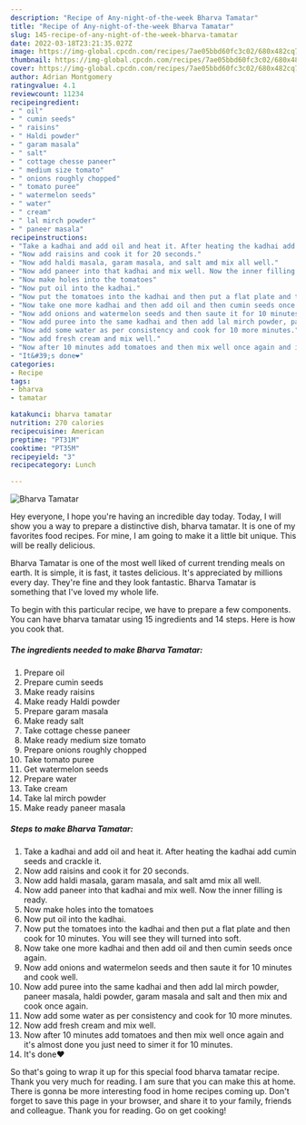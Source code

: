 ```yaml
---
description: "Recipe of Any-night-of-the-week Bharva Tamatar"
title: "Recipe of Any-night-of-the-week Bharva Tamatar"
slug: 145-recipe-of-any-night-of-the-week-bharva-tamatar
date: 2022-03-18T23:21:35.027Z
image: https://img-global.cpcdn.com/recipes/7ae05bbd60fc3c02/680x482cq70/bharva-tamatar-recipe-main-photo.jpg
thumbnail: https://img-global.cpcdn.com/recipes/7ae05bbd60fc3c02/680x482cq70/bharva-tamatar-recipe-main-photo.jpg
cover: https://img-global.cpcdn.com/recipes/7ae05bbd60fc3c02/680x482cq70/bharva-tamatar-recipe-main-photo.jpg
author: Adrian Montgomery
ratingvalue: 4.1
reviewcount: 11234
recipeingredient:
- " oil"
- " cumin seeds"
- " raisins"
- " Haldi powder"
- " garam masala"
- " salt"
- " cottage chesse paneer"
- " medium size tomato"
- " onions roughly chopped"
- " tomato puree"
- " watermelon seeds"
- " water"
- " cream"
- " lal mirch powder"
- " paneer masala"
recipeinstructions:
- "Take a kadhai and add oil and heat it. After heating the kadhai add cumin seeds and crackle it."
- "Now add raisins and cook it for 20 seconds."
- "Now add haldi masala, garam masala, and salt amd mix all well."
- "Now add paneer into that kadhai and mix well. Now the inner filling is ready."
- "Now make holes into the tomatoes"
- "Now put oil into the kadhai."
- "Now put the tomatoes into the kadhai and then put a flat plate and then cook for 10 minutes. You will see they will turned into soft."
- "Now take one more kadhai and then add oil and then cumin seeds once again."
- "Now add onions and watermelon seeds and then saute it for 10 minutes and cook well."
- "Now add puree into the same kadhai and then add lal mirch powder, paneer masala, haldi powder, garam masala and salt and then mix and cook once again."
- "Now add some water as per consistency and cook for 10 more minutes."
- "Now add fresh cream and mix well."
- "Now after 10 minutes add tomatoes and then mix well once again and it&#39;s almost done you just need to simer it for 10 minutes."
- "It&#39;s done❤️"
categories:
- Recipe
tags:
- bharva
- tamatar

katakunci: bharva tamatar 
nutrition: 270 calories
recipecuisine: American
preptime: "PT31M"
cooktime: "PT35M"
recipeyield: "3"
recipecategory: Lunch

---
```



![Bharva Tamatar](https://img-global.cpcdn.com/recipes/7ae05bbd60fc3c02/680x482cq70/bharva-tamatar-recipe-main-photo.jpg)

Hey everyone, I hope you're having an incredible day today. Today, I will show you a way to prepare a distinctive dish, bharva tamatar. It is one of my favorites food recipes. For mine, I am going to make it a little bit unique. This will be really delicious.

Bharva Tamatar is one of the most well liked of current trending meals on earth. It is simple, it is fast, it tastes delicious. It's appreciated by millions every day. They're fine and they look fantastic. Bharva Tamatar is something that I've loved my whole life.




To begin with this particular recipe, we have to prepare a few components. You can have bharva tamatar using 15 ingredients and 14 steps. Here is how you cook that.

<!--inarticleads1-->

##### The ingredients needed to make Bharva Tamatar:

1. Prepare  oil
1. Prepare  cumin seeds
1. Make ready  raisins
1. Make ready  Haldi powder
1. Prepare  garam masala
1. Make ready  salt
1. Take  cottage chesse paneer
1. Make ready  medium size tomato
1. Prepare  onions roughly chopped
1. Take  tomato puree
1. Get  watermelon seeds
1. Prepare  water
1. Take  cream
1. Take  lal mirch powder
1. Make ready  paneer masala




<!--inarticleads2-->

##### Steps to make Bharva Tamatar:

1. Take a kadhai and add oil and heat it. After heating the kadhai add cumin seeds and crackle it.
1. Now add raisins and cook it for 20 seconds.
1. Now add haldi masala, garam masala, and salt amd mix all well.
1. Now add paneer into that kadhai and mix well. Now the inner filling is ready.
1. Now make holes into the tomatoes
1. Now put oil into the kadhai.
1. Now put the tomatoes into the kadhai and then put a flat plate and then cook for 10 minutes. You will see they will turned into soft.
1. Now take one more kadhai and then add oil and then cumin seeds once again.
1. Now add onions and watermelon seeds and then saute it for 10 minutes and cook well.
1. Now add puree into the same kadhai and then add lal mirch powder, paneer masala, haldi powder, garam masala and salt and then mix and cook once again.
1. Now add some water as per consistency and cook for 10 more minutes.
1. Now add fresh cream and mix well.
1. Now after 10 minutes add tomatoes and then mix well once again and it&#39;s almost done you just need to simer it for 10 minutes.
1. It&#39;s done❤️




So that's going to wrap it up for this special food bharva tamatar recipe. Thank you very much for reading. I am sure that you can make this at home. There is gonna be more interesting food in home recipes coming up. Don't forget to save this page in your browser, and share it to your family, friends and colleague. Thank you for reading. Go on get cooking!

